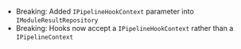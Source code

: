 *   Breaking: Added `IPipelineHookContext` parameter into `IModuleResultRepository`
*   Breaking: Hooks now accept a `IPipelineHookContext` rather than a `IPipelineContext`